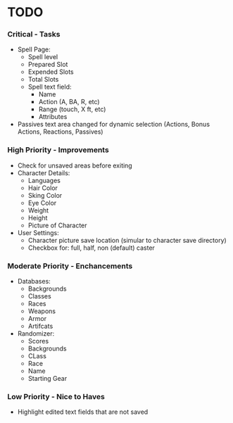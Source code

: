 # TODO

### Critical - Tasks
* Spell Page:
  * Spell level
  * Prepared Slot
  * Expended Slots
  * Total Slots
  * Spell text field:
    * Name
    * Action (A, BA, R, etc)
    * Range (touch, X ft, etc)
    * Attributes
* Passives text area changed for dynamic selection (Actions, Bonus Actions, Reactions, Passives)

### High Priority - Improvements
* Check for unsaved areas before exiting
* Character Details:
  * Languages
  * Hair Color
  * Sking Color
  * Eye Color
  * Weight
  * Height
  * Picture of Character
* User Settings:
  * Character picture save location (simular to character save directory)
  * Checkbox for: full, half, non (default) caster

### Moderate Priority - Enchancements
* Databases:
  * Backgrounds
  * Classes
  * Races
  * Weapons
  * Armor
  * Artifcats
* Randomizer:
  * Scores
  * Backgrounds
  * CLass
  * Race
  * Name
  * Starting Gear

### Low Priority - Nice to Haves
* Highlight edited text fields that are not saved
